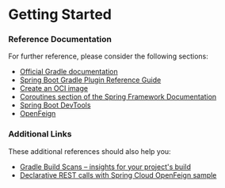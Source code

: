 # Getting Started

### Reference Documentation
For further reference, please consider the following sections:

* [Official Gradle documentation](https://docs.gradle.org)
* [Spring Boot Gradle Plugin Reference Guide](https://docs.spring.io/spring-boot/docs/2.6.0-SNAPSHOT/gradle-plugin/reference/html/)
* [Create an OCI image](https://docs.spring.io/spring-boot/docs/2.6.0-SNAPSHOT/gradle-plugin/reference/html/#build-image)
* [Coroutines section of the Spring Framework Documentation](https://docs.spring.io/spring/docs/5.3.8/spring-framework-reference/languages.html#coroutines)
* [Spring Boot DevTools](https://docs.spring.io/spring-boot/docs/2.5.2/reference/htmlsingle/#using-boot-devtools)
* [OpenFeign](https://docs.spring.io/spring-cloud-openfeign/docs/current/reference/html/)

### Additional Links
These additional references should also help you:

* [Gradle Build Scans – insights for your project's build](https://scans.gradle.com#gradle)
* [Declarative REST calls with Spring Cloud OpenFeign sample](https://github.com/spring-cloud-samples/feign-eureka)

